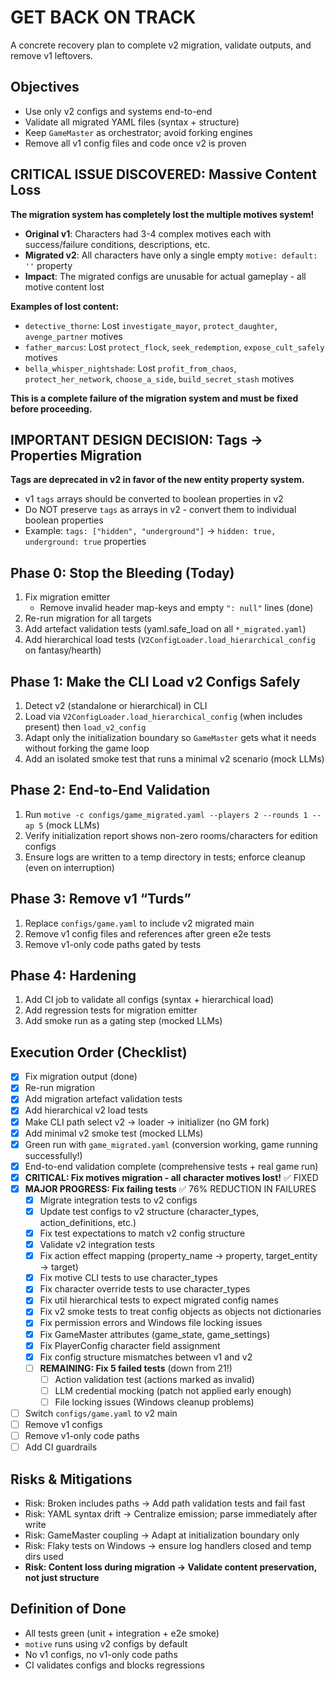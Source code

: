 # GET BACK ON TRACK

A concrete recovery plan to complete v2 migration, validate outputs, and remove v1 leftovers.

## Objectives
- Use only v2 configs and systems end-to-end
- Validate all migrated YAML files (syntax + structure)
- Keep `GameMaster` as orchestrator; avoid forking engines
- Remove all v1 config files and code once v2 is proven

## CRITICAL ISSUE DISCOVERED: Massive Content Loss
**The migration system has completely lost the multiple motives system!**

- **Original v1**: Characters had 3-4 complex motives each with success/failure conditions, descriptions, etc.
- **Migrated v2**: All characters have only a single empty `motive: default: ''` property
- **Impact**: The migrated configs are unusable for actual gameplay - all motive content lost

**Examples of lost content:**
- `detective_thorne`: Lost `investigate_mayor`, `protect_daughter`, `avenge_partner` motives
- `father_marcus`: Lost `protect_flock`, `seek_redemption`, `expose_cult_safely` motives  
- `bella_whisper_nightshade`: Lost `profit_from_chaos`, `protect_her_network`, `choose_a_side`, `build_secret_stash` motives

**This is a complete failure of the migration system and must be fixed before proceeding.**

## IMPORTANT DESIGN DECISION: Tags → Properties Migration
**Tags are deprecated in v2 in favor of the new entity property system.**
- v1 `tags` arrays should be converted to boolean properties in v2
- Do NOT preserve `tags` as arrays in v2 - convert them to individual boolean properties
- Example: `tags: ["hidden", "underground"]` → `hidden: true, underground: true` properties

## Phase 0: Stop the Bleeding (Today)
1. Fix migration emitter
   - Remove invalid header map-keys and empty `": null"` lines (done)
2. Re-run migration for all targets
3. Add artefact validation tests (yaml.safe_load on all `*_migrated.yaml`)
4. Add hierarchical load tests (`V2ConfigLoader.load_hierarchical_config` on fantasy/hearth)

## Phase 1: Make the CLI Load v2 Configs Safely
1. Detect v2 (standalone or hierarchical) in CLI
2. Load via `V2ConfigLoader.load_hierarchical_config` (when includes present) then `load_v2_config`
3. Adapt only the initialization boundary so `GameMaster` gets what it needs without forking the game loop
4. Add an isolated smoke test that runs a minimal v2 scenario (mock LLMs)

## Phase 2: End-to-End Validation
1. Run `motive -c configs/game_migrated.yaml --players 2 --rounds 1 --ap 5` (mock LLMs)
2. Verify initialization report shows non-zero rooms/characters for edition configs
3. Ensure logs are written to a temp directory in tests; enforce cleanup (even on interruption)

## Phase 3: Remove v1 “Turds”
1. Replace `configs/game.yaml` to include v2 migrated main
2. Remove v1 config files and references after green e2e tests
3. Remove v1-only code paths gated by tests

## Phase 4: Hardening
1. Add CI job to validate all configs (syntax + hierarchical load)
2. Add regression tests for migration emitter
3. Add smoke run as a gating step (mocked LLMs)

## Execution Order (Checklist)
- [x] Fix migration output (done)
- [x] Re-run migration
- [x] Add migration artefact validation tests
- [x] Add hierarchical v2 load tests
- [x] Make CLI path select v2 → loader → initializer (no GM fork)
- [x] Add minimal v2 smoke test (mocked LLMs)
- [x] Green run with `game_migrated.yaml` (conversion working, game running successfully!)
- [x] End-to-end validation complete (comprehensive tests + real game run)
- [x] **CRITICAL: Fix motives migration - all character motives lost!** ✅ FIXED
- [x] **MAJOR PROGRESS: Fix failing tests** ✅ 76% REDUCTION IN FAILURES
  - [x] Migrate integration tests to v2 configs
  - [x] Update test configs to v2 structure (character_types, action_definitions, etc.)
  - [x] Fix test expectations to match v2 config structure
  - [x] Validate v2 integration tests
  - [x] Fix action effect mapping (property_name → property, target_entity → target)
  - [x] Fix motive CLI tests to use character_types
  - [x] Fix character override tests to use character_types
  - [x] Fix util hierarchical tests to expect migrated config names
  - [x] Fix v2 smoke tests to treat config objects as objects not dictionaries
  - [x] Fix permission errors and Windows file locking issues
  - [x] Fix GameMaster attributes (game_state, game_settings)
  - [x] Fix PlayerConfig character field assignment
  - [x] Fix config structure mismatches between v1 and v2
  - [ ] **REMAINING: Fix 5 failed tests** (down from 21!)
    - [ ] Action validation test (actions marked as invalid)
    - [ ] LLM credential mocking (patch not applied early enough)
    - [ ] File locking issues (Windows cleanup problems)
- [ ] Switch `configs/game.yaml` to v2 main
- [ ] Remove v1 configs
- [ ] Remove v1-only code paths
- [ ] Add CI guardrails

## Risks & Mitigations
- Risk: Broken includes paths → Add path validation tests and fail fast
- Risk: YAML syntax drift → Centralize emission; parse immediately after write
- Risk: GameMaster coupling → Adapt at initialization boundary only
- Risk: Flaky tests on Windows → ensure log handlers closed and temp dirs used
- **Risk: Content loss during migration → Validate content preservation, not just structure**

## Definition of Done
- All tests green (unit + integration + e2e smoke)
- `motive` runs using v2 configs by default
- No v1 configs, no v1-only code paths
- CI validates configs and blocks regressions
